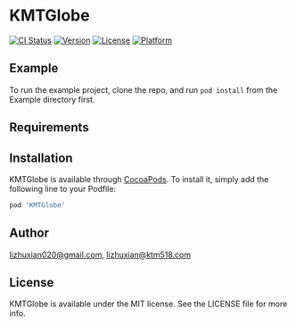 # KMTGlobe

[![CI Status](https://img.shields.io/travis/lizhuxian020@gmail.com/KMTGlobe.svg?style=flat)](https://travis-ci.org/lizhuxian020@gmail.com/KMTGlobe)
[![Version](https://img.shields.io/cocoapods/v/KMTGlobe.svg?style=flat)](https://cocoapods.org/pods/KMTGlobe)
[![License](https://img.shields.io/cocoapods/l/KMTGlobe.svg?style=flat)](https://cocoapods.org/pods/KMTGlobe)
[![Platform](https://img.shields.io/cocoapods/p/KMTGlobe.svg?style=flat)](https://cocoapods.org/pods/KMTGlobe)

## Example

To run the example project, clone the repo, and run `pod install` from the Example directory first.

## Requirements

## Installation

KMTGlobe is available through [CocoaPods](https://cocoapods.org). To install
it, simply add the following line to your Podfile:

```ruby
pod 'KMTGlobe'
```

## Author

lizhuxian020@gmail.com, lizhuxian@ktm518.com

## License

KMTGlobe is available under the MIT license. See the LICENSE file for more info.
